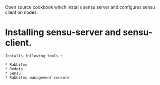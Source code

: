 Open source cookbook which installs sensu server and configures sensu client on nodes.
# Installing sensu-server and sensu-client. 

	Installs following tools :
	
	* Rabbitmq 
	* Reddis
	* Sensu
	* Rabbitmq management console

